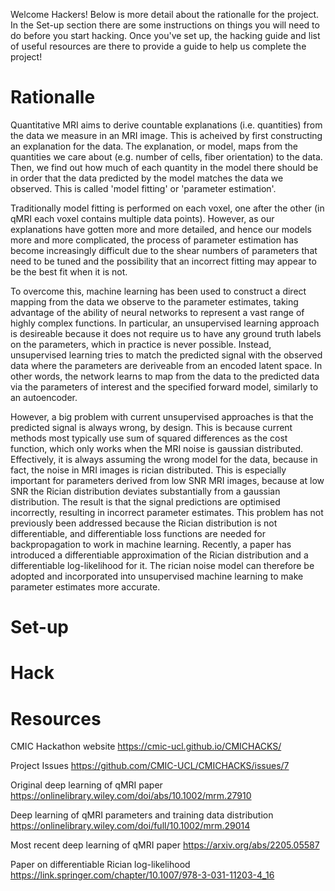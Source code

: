 Welcome Hackers! Below is more detail about the rationalle for the project. In the Set-up section there are some instructions on things you will need to do before you start hacking. Once you've set up, the hacking guide and list of useful resources are there to provide a guide to help us complete the project!

# Rationalle

Quantitative MRI aims to derive countable explanations (i.e. quantities) from the data we measure in an MRI image. This is acheived by first constructing an explanation for the data. The explanation, or model, maps from the quantities we care about (e.g. number of cells, fiber orientation) to the data. Then, we find out how much of each quantity in the model there should be in order that the data predicted by the model matches the data we observed. This is called 'model fitting' or 'parameter estimation'. 	

Traditionally model fitting is performed on each voxel, one after the other (in qMRI each voxel contains multiple data points). However, as our explanations have gotten more and more detailed, and hence our models more and more complicated, the process of parameter estimation has become increasingly difficult due to the shear numbers of parameters that need to be tuned and the possibility that an incorrect fitting may appear to be the best fit when it is not. 

To overcome this, machine learning has been used to construct a direct mapping from the data we observe to the parameter estimates, taking advantage of the ability of neural networks to represent a vast range of highly complex functions. In particular, an unsupervised learning approach is desireable because it does not require us to have any ground truth labels on the parameters, which in practice is never possible. Instead, unsupervised learning tries to match the predicted signal with the observed data where the parameters are deriveable from an encoded latent space. In other words, the network learns to map from the data to the predicted data via the parameters of interest and the specified forward model, similarly to an autoencoder. 

However, a big problem with current unsupervised approaches is that the predicted signal is always wrong, by design. This is because current methods most typically use sum of squared differences as the cost function, which only works when the MRI noise is gaussian distributed. Effectively, it is always assuming the wrong model for the data, because in fact, the noise in MRI images is rician distributed. This is especially important for parameters derived from low SNR MRI images, because at low SNR the Rician distribution deviates substantially from a gaussian distribution. The result is that the signal predictions are optimised incorrectly, resulting in incorrect parameter estimates. This problem has not previously been addressed because the Rician distribution is not differentiable, and differentiable loss functions are needed for backpropagation to work in machine learning. Recently, a paper has introduced a differentiable approximation of the Rician distribution and a differentiable log-likelihood for it. The rician noise model can therefore be adopted and incorporated into unsupervised machine learning to make parameter estimates more accurate.

# Set-up

# Hack 

# Resources

CMIC Hackathon website
https://cmic-ucl.github.io/CMICHACKS/

Project Issues
https://github.com/CMIC-UCL/CMICHACKS/issues/7

Original deep learning of qMRI paper
https://onlinelibrary.wiley.com/doi/abs/10.1002/mrm.27910

Deep learning of qMRI parameters and training data distribution
https://onlinelibrary.wiley.com/doi/full/10.1002/mrm.29014

Most recent deep learning of qMRI paper 
https://arxiv.org/abs/2205.05587

Paper on differentiable Rician log-likelihood
https://link.springer.com/chapter/10.1007/978-3-031-11203-4_16



